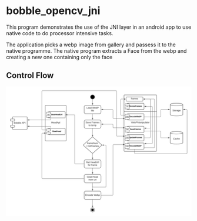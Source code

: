 # bobble_opencv_jni

This program demonstrates the use of the JNI layer in an android app to
use native code to do processor intensive tasks.

The application picks a webp image from gallery and passess it to the
native programme. The native program extracts a Face from the webp and
creating a new one containing only the face

## Control Flow

![Control Flow](https://github.com/maddyb99/bobble_opencv_jni/blob/master/pictures/control_flow.jpeg?raw=true)
